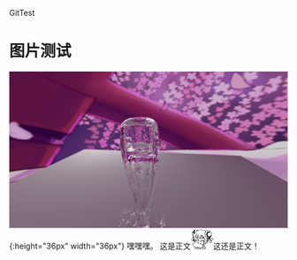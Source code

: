 ﻿GitTest
# 图片测试  
![ttt](doc/test.png){:height="36px" width="36px"}
嘿嘿嘿。
这是正文<img src="doc/emoji/01.png" height="8%" width="8%"></img>这还是正文！
